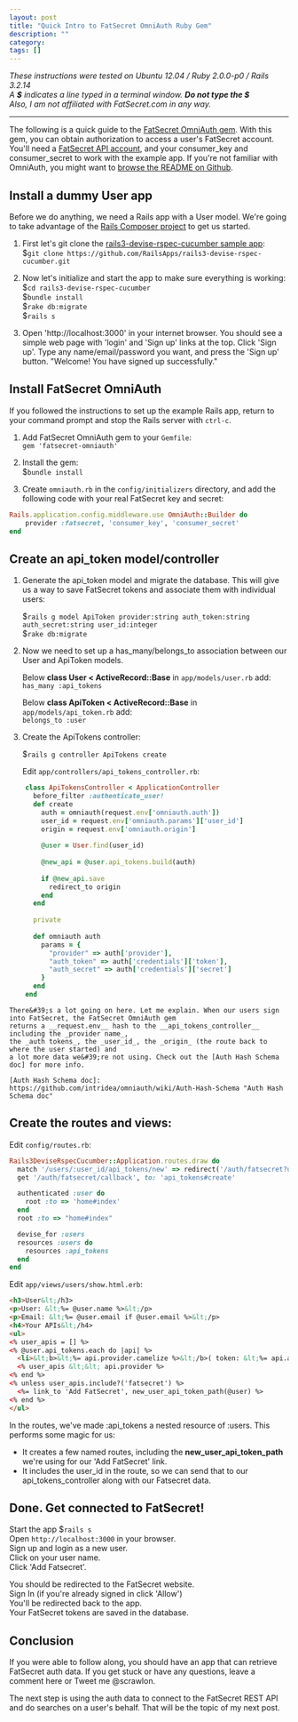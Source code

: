 ```yaml
---
layout: post
title: "Quick Intro to FatSecret OmniAuth Ruby Gem"
description: ""
category: 
tags: []
---
```


*These instructions were tested on Ubuntu 12.04 / Ruby 2.0.0-p0 / Rails 3.2.14*  
*A __$__ indicates a line typed in a terminal window. __Do not type the $__*  
*Also, I am not affiliated with FatSecret.com in any way.*  

---
The following is a quick guide to the [FatSecret OmniAuth gem]. 
With this gem, you can obtain authorization to access a user&#39;s FatSecret account.
You&#39;ll need a [FatSecret API account], and your consumer_key and consumer_secret
to work with the example app. If you&#39;re not familiar with OmniAuth, you might want to [browse the README on Github]. 

[FatSecret OmniAuth gem]: https://github.com/scrawlon/fatsecret-omniauth "FatSecret OmniAuth gem"
[FatSecret API account]: http://platform.fatsecret.com/api/Default.aspx?screen=si "FatSecret API account"
[browse the README on Github]: https://github.com/intridea/omniauth/blob/master/README.md "browse the README on Github"

Install a dummy User app
---
Before we do anything, we need a Rails app with a User model. We&#39;re going to take advantage of the 
[Rails Composer project] to get us started.

[Rails Composer project]: https://github.com/RailsApps/rails-composer "Rails Composer project"  

1. First let&#39;s git clone the [rails3-devise-rspec-cucumber sample app]:  
$`git clone https://github.com/RailsApps/rails3-devise-rspec-cucumber.git`  
 
2. Now let&#39;s initialize and start the app to make sure everything is working:  
$`cd rails3-devise-rspec-cucumber`   
$`bundle install`  
$`rake db:migrate`  
$`rails s`

3. Open 'http://localhost:3000' in your internet browser. You should see a 
simple web page with 'login' and 'Sign up' links at the top. Click 'Sign up'. Type any name/email/password
you want, and press the 'Sign up' button. "Welcome! You have signed up successfully."

[rails3-devise-rspec-cucumber sample app]: https://github.com/RailsApps/rails3-devise-rspec-cucumber "rails3-devise-rspec-cucumber sample app"  

Install FatSecret OmniAuth 
----

If you followed the instructions to set up the example Rails app, return to your command prompt and stop the
Rails server with `ctrl-c`.  

1. Add FatSecret OmniAuth gem to your `Gemfile`:   
`gem 'fatsecret-omniauth'`  

2. Install the gem:    
$`bundle install`  

3. Create `omniauth.rb` in the `config/initializers` directory, and add the following code with your real FatSecret key and secret:  
```ruby
Rails.application.config.middleware.use OmniAuth::Builder do   
    provider :fatsecret, 'consumer_key', 'consumer_secret'   
end   
```

Create an api_token model/controller
---

1. Generate the api_token model and migrate the database. This will give us a way to save FatSecret tokens and associate them
with individual users: 
  
    $`rails g model ApiToken provider:string auth_token:string auth_secret:string user_id:integer`   
    $`rake db:migrate`  

2. Now we need to set up a has_many/belongs_to association between our User and ApiToken models.
      
    Below __class User < ActiveRecord::Base__ in `app/models/user.rb` add:  
    `has_many :api_tokens`  

    Below __class ApiToken < ActiveRecord::Base__ in `app/models/api_token.rb` add:  
    `belongs_to :user`  

3. Create the ApiTokens controller:

    $`rails g controller ApiTokens create`  

    Edit `app/controllers/api_tokens_controller.rb`: 
```ruby
    class ApiTokensController < ApplicationController
      before_filter :authenticate_user!
      def create
        auth = omniauth(request.env['omniauth.auth'])
        user_id = request.env['omniauth.params']['user_id']
        origin = request.env['omniauth.origin']
    
        @user = User.find(user_id)
    
        @new_api = @user.api_tokens.build(auth) 
    
        if @new_api.save
          redirect_to origin
        end
      end
      
      private
      
      def omniauth auth
        params = { 
          "provider" => auth['provider'],
          "auth_token" => auth['credentials']['token'],
          "auth_secret" => auth['credentials']['secret'] 
        }
      end
    end
```

    There&#39;s a lot going on here. Let me explain. When our users sign into FatSecret, the FatSecret OmniAuth gem 
    returns a __request.env__ hash to the __api_tokens_controller__ including the _provider name_, 
    the _auth tokens_, the _user_id_, the _origin_ (the route back to where the user started) and 
    a lot more data we&#39;re not using. Check out the [Auth Hash Schema doc] for more info.

    [Auth Hash Schema doc]: https://github.com/intridea/omniauth/wiki/Auth-Hash-Schema "Auth Hash Schema doc"
  
Create the routes and views:
---

Edit `config/routes.rb`:  
```ruby
Rails3DeviseRspecCucumber::Application.routes.draw do
  match '/users/:user_id/api_tokens/new' => redirect('/auth/fatsecret?user_id=%{user_id}')
  get '/auth/fatsecret/callback', to: 'api_tokens#create'

  authenticated :user do
    root :to => 'home#index'
  end
  root :to => "home#index"

  devise_for :users
  resources :users do
    resources :api_tokens
  end
end
```
 
Edit `app/views/users/show.html.erb`:
```html
<h3>User&lt;/h3>
<p>User: &lt;%= @user.name %>&lt;/p>
<p>Email: &lt;%= @user.email if @user.email %>&lt;/p>
<h4>Your APIs&lt;/h4>
<ul>
<% user_apis = [] %>
<% @user.api_tokens.each do |api| %>
  <li>&lt;b>&lt;%= api.provider.camelize %>&lt;/b>( token: &lt;%= api.auth_token %>, secret: &lt;%= api.auth_secret %> ) &lt;/li>
  <% user_apis &lt;&lt; api.provider %>
<% end %>
<% unless user_apis.include?('fatsecret') %>
  <%= link_to 'Add FatSecret', new_user_api_token_path(@user) %>
<% end %>
</ul>
```
  
In the routes, we&#39;ve made :api_tokens a nested resource of :users. This performs some magic for us:  

* It creates a few named routes, including the __new_user_api_token_path__ we&#39;re using for our 'Add FatSecret' link.  
* It includes the user_id in the route, so we can send that to our api_tokens_controller along with our Fatsecret data.  

Done. Get connected to FatSecret!
---

Start the app $`rails s`   
Open `http://localhost:3000` in your browser.  
Sign up and login as a new user.  
Click on your user name.  
Click 'Add Fatsecret'.   

You should be redirected to the FatSecret website.  
Sign In (if you're already signed in click 'Allow')  
You'll be redirected back to the app.   
Your FatSecret tokens are saved in the database.  

Conclusion
---

If you were able to follow along, you should have an app that can retrieve FatSecret auth data.
If you get stuck or have any questions, leave a comment here or Tweet me @scrawlon.  

The next step is using the auth data to connect to the FatSecret REST API and do searches on a user&#39;s
behalf. That will be the topic of my next post.
